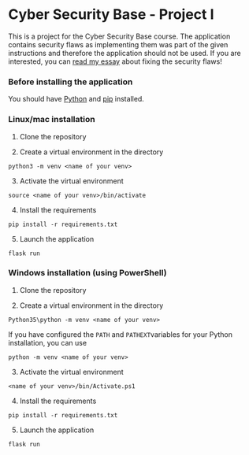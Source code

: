 # Cyber Security Base - Project I

This is a project for the Cyber Security Base course. The application contains security flaws as implementing them was part of the given instructions and therefore the application should not be used. If you are interested, you can [read my essay]() about fixing the security flaws!

### Before installing the application

You should have [Python](https://wiki.python.org/moin/BeginnersGuide/Download) and [pip](https://pip.pypa.io/en/stable/installation/) installed.

### Linux/mac installation

1. Clone the repository

2. Create a virtual environment in the directory
```
python3 -m venv <name of your venv>
```

3. Activate the virtual environment
```
source <name of your venv>/bin/activate
```

4. Install the requirements
```
pip install -r requirements.txt
```

5. Launch the application
```
flask run
```

### Windows installation (using PowerShell)

1. Clone the repository

2. Create a virtual environment in the directory
```
Python35\python -m venv <name of your venv>
```

If you have configured the `PATH` and `PATHEXT`variables for your Python installation, you can use
```
python -m venv <name of your venv>
```

3. Activate the virtual environment
```
<name of your venv>/bin/Activate.ps1
```

4. Install the requirements
```
pip install -r requirements.txt
```

5. Launch the application
```
flask run
```